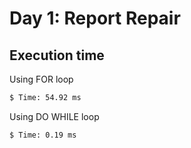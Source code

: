 # Day 1: Report Repair

## Execution time

Using FOR loop

```sh
$ Time: 54.92 ms
```

Using DO WHILE loop

```sh
$ Time: 0.19 ms
```